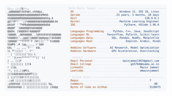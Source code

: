 <picture>
  <source srcset="https://raw.githubusercontent.com/mmazinjameel/mmazinjameel/main/dark_mode.svg?v=1746281337" media="(prefers-color-scheme: dark)">
  <img src="https://raw.githubusercontent.com/mmazinjameel/mmazinjameel/main/light_mode.svg?v=1746281337">
</picture>
